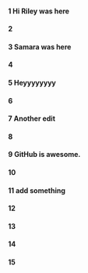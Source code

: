 #### 1 Hi Riley was here
#### 2
#### 3 Samara was here
#### 4
#### 5 Heyyyyyyyy
#### 6
#### 7 Another edit  
#### 8
#### 9 GitHub is awesome.
#### 10
#### 11 add something
#### 12
#### 13
#### 14
#### 15